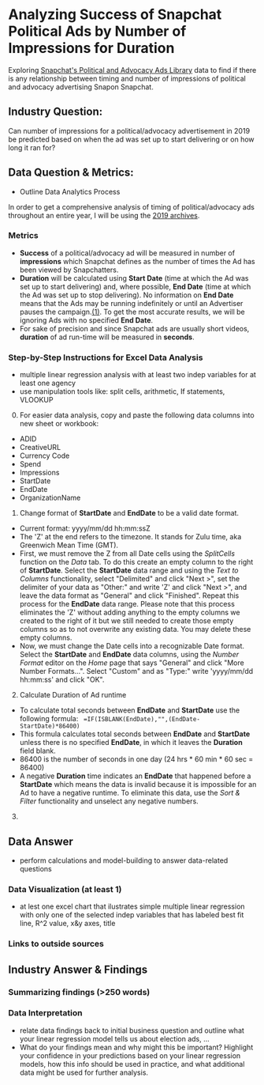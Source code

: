 # Analyzing Success of Snapchat Political Ads by Number of Impressions for Duration
Exploring [Snapchat's Political and Advocacy Ads Library](https://www.snap.com/en-US/political-ads/) data to find if there is any relationship between timing and number of impressions of political and advocacy advertising Snapon Snapchat.  

## Industry Question: 
Can number of impressions for a political/advocacy advertisement in 2019 be predicted based on when the ad was set up to start delivering or on how long it ran for?

## Data Question & Metrics: 
* Outline Data Analytics Process

In order to get a comprehensive analysis of timing of political/advocacy ads throughout an entire year, I will be using the [2019 archives](https://github.com/CamilaCamacho/timing_of_impressions_snapchat_political_ads/blob/master/PoliticalAds.csv).

### Metrics 
* **Success** of a political/advocacy ad will be measured in number of **impressions** which Snapchat defines as the number of times the Ad has been viewed by Snapchatters. 
* **Duration** will be calculated using **Start Date** (time at which the Ad was set up to start delivering) and, where possible, **End Date** (time at which the Ad was set up to stop delivering). No information on **End Date** means that the Ads may be running indefinitely or until an Advertiser pauses the campaign.[(1)](https://businesshelp.snapchat.com/en-US/article/political-ads-library). To get the most accurate results, we will be ignoring Ads with no specified **End Date**.
* For sake of precision and since Snapchat ads are usually short videos, **duration** of ad run-time will be measured in **seconds**.

### Step-by-Step Instructions for Excel Data Analysis
* multiple linear  regression analysis with at least two indep variables for at least one agency 
* use manipulation tools like: split cells, arithmetic, If statements, VLOOKUP
0. For easier data analysis, copy and paste the following data columns into new sheet or workbook:
* ADID
* CreativeURL
* Currency Code	
* Spend	
* Impressions	
* StartDate	
* EndDate	
* OrganizationName	
1. Change format of **StartDate** and **EndDate** to be a valid date format.
* Current format: yyyy/mm/dd hh:mm:ssZ 
* The 'Z' at the end refers to the timezone. It stands for Zulu time, aka Greenwich Mean Time (GMT).
* First, we must remove the Z from all Date cells using the _SplitCells_ function on the _Data_ tab. 
To do this create an empty column to the right of **StartDate**. Select the **StartDate** data range and using the _Text to Columns_ functionality, select "Delimited" and click "Next >", set the delimiter of your data as "Other:" and write 'Z' and click "Next >", and leave the data format as "General" and click "Finished". Repeat this process for the **EndDate** data range.
Please note that this process eliminates the 'Z' without adding anything to the empty columns we created to the right of it but we still needed to create those empty columns so as to not overwrite any existing data. You may delete these empty columns.
* Now, we must change the Date cells into a recognizable Date format. Select the **StartDate** and **EndDate** data columns, using the _Number Format_ editor on the _Home_ page that says "General" and click "More Number Formats...". Select "Custom" and as "Type:" write 'yyyy/mm/dd hh:mm:ss' and click "OK". 
2. Calculate Duration of Ad runtime
* To calculate total seconds between **EndDate** and **StartDate** use the following formula:
``` =IF(ISBLANK(EndDate),"",(EndDate-StartDate)*86400)```
* This formula calculates total seconds between **EndDate** and **StartDate** unless there is no specified **EndDate**, in which it leaves the **Duration** field blank. 
* 86400 is the number of seconds in one day (24 hrs * 60 min * 60 sec = 86400)
* A negative **Duration** time indicates an **EndDate** that happened before a **StartDate** which means the data is invalid because it is impossible for an Ad to have a negative runtime. To eliminate this data, use the _Sort & Filter_ functionality and unselect any negative numbers.
3. 
 
## Data Answer
* perform calculations and model-building to answer data-related questions 
### Data Visualization (at least 1)
* at lest one excel chart that ilustrates simple multiple linear regression with only one of the selected indep variables that has labeled best fit line, R^2 value, x&y axes, title
### Links to outside sources

## Industry Answer & Findings
### Summarizing findings (>250 words)
### Data Interpretation
* relate data findings back to initial business question and outline what your linear regression model tells us about election ads, ... 
* What do your findings mean and why might this be important? Highlight your confidence in your predictions based on your linear regression models, how this info should be used in practice, and what additional data might be used for further analysis. 

